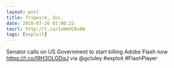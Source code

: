 ```yaml
---
layout: post
title: Tripwire, Inc.
date: 2018-07-26 01:00:22
tourl: http://t.co/1sHmVCRv8W
tags: [exploit]
---
```

Senator calls on US Government to start killing Adobe Flash now https://t.co/I9H3OLGDqJ via @gcluley #exploit #FlashPlayer